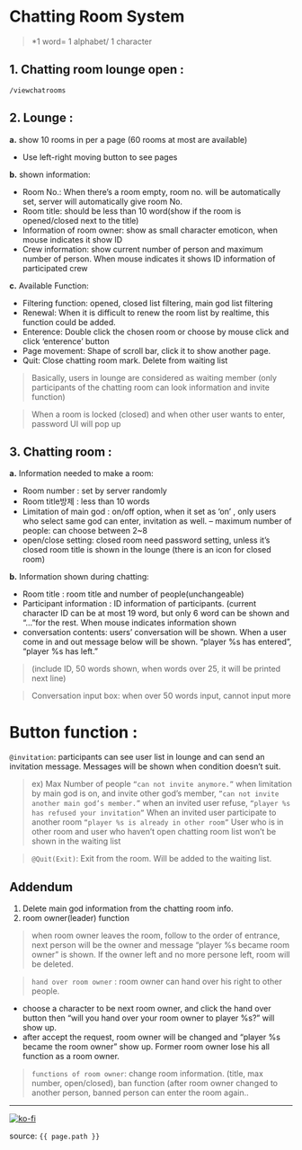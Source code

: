 # Chatting Room System

> *1 word= 1 alphabet/ 1 character 

## 1. Chatting room lounge open :

``/viewchatrooms``

## 2. Lounge : 

**a.** show 10 rooms in per a page (60 rooms at most are available)

- Use left-right moving button to see pages

**b.** shown information: 
- Room No.: When there’s a room empty, room no. will be automatically set, server will automatically give room No.
- Room title: should be less than 10 word(show if the room is opened/closed next to the title) 
- Information of room owner: show as small character emoticon, when mouse indicates it show ID
- Crew information: show current number of person and maximum number of person. When mouse indicates it shows ID information of participated crew

**c.** Available Function:
- Filtering function: opened, closed list filtering, main god list filtering 
- Renewal: When it is difficult to renew the room list by realtime, this function could be added.
- Enterence: Double click the chosen room or choose by mouse click and click ‘enterence’ button
- Page movement: Shape of scroll bar, click it to show another page. 
- Quit: Close chatting room mark. Delete from waiting list 
          
> Basically, users in lounge are considered as waiting member (only participants of the chatting room can look information and invite function)

> When a room is locked (closed) and when other user wants to enter, password UI will pop up

## 3. Chatting room :

**a.** Information needed to make a room: 
- Room number : set by server randomly 
- Room title방제 : less than 10 words
- Limitation of main god : on/off option, when it set as ‘on’ , only users who select same god can enter, invitation as well. – maximum number of people: can choose between 2~8 
- open/close setting: closed room need password setting, unless it’s closed room title is shown in the lounge
(there is an icon for closed room)

**b.** Information shown during chatting:
- Room title : room title and number of people(unchangeable)
- Participant information : ID information of participants.             (current character ID can be at most 19 word, but only 6 word can be shown and “…”for the rest. When mouse indicates information shown
- conversation contents: users’ conversation will be shown. When a user come in and out message below will be shown. 
“player %s has entered”, “player %s has left.”

> (include ID, 50 words shown, when words over 25, it will be printed next line) 

>Conversation input box: when over 50 words input, cannot input more 

# Button function : 

``@invitation``: participants can see user list in lounge and can send an invitation message. Messages will be shown when condition doesn’t suit.

>ex) Max Number of people ``“can not invite anymore.”`` 
when limitation by main god is on, and invite other god’s member, ``”can not invite another main god’s member.”`` 
when an invited user refuse, ``“player %s has refused your invitation”`` When an invited user participate to another room ``“player %s is already in other room”`` User who is in other room and user who haven’t open chatting room list won’t be shown in the waiting list 

> ``@Quit(Exit)``: Exit from the room. Will be added to the waiting list. 

## Addendum

1. Delete main god information from the chatting room info. 
2. room owner(leader) function 

> when room owner leaves the room, follow to the order of entrance, next person will be the owner and message “player %s became room owner” is shown. If the owner left and no more persone left, room will be deleted. 

> ``hand over room owner`` : room owner can hand over his right to other people. 
- choose a character to be next room owner, and click the hand over button then “will you hand over your room owner to player %s?” will show up. 
- after accept the request, room owner will be changed and “player %s became the room owner” show up. Former room owner lose his all function as a room owner. 

> ``functions of room owner``: change room information. (title, max number, open/closed), ban function (after room owner changed to another person, banned person can enter the room again..

---

[![ko-fi](https://www.ko-fi.com/img/githubbutton_sm.svg)](https://ko-fi.com/T6T41JKMI)

source: `{{ page.path }}`
